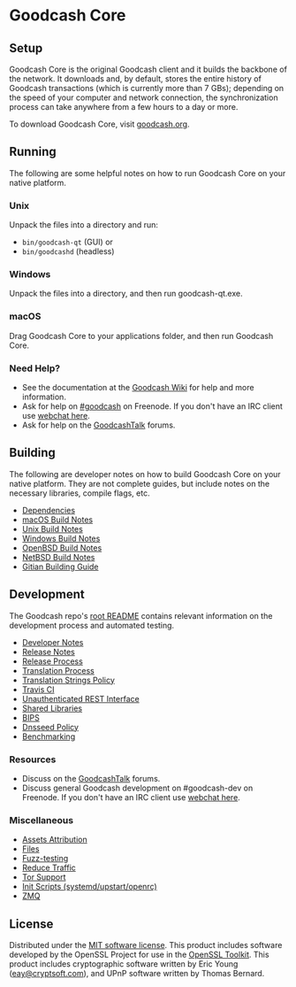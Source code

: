 Goodcash Core
=============

Setup
---------------------
Goodcash Core is the original Goodcash client and it builds the backbone of the network. It downloads and, by default, stores the entire history of Goodcash transactions (which is currently more than 7 GBs); depending on the speed of your computer and network connection, the synchronization process can take anywhere from a few hours to a day or more.

To download Goodcash Core, visit [goodcash.org](https://goodcash.org).

Running
---------------------
The following are some helpful notes on how to run Goodcash Core on your native platform.

### Unix

Unpack the files into a directory and run:

- `bin/goodcash-qt` (GUI) or
- `bin/goodcashd` (headless)

### Windows

Unpack the files into a directory, and then run goodcash-qt.exe.

### macOS

Drag Goodcash Core to your applications folder, and then run Goodcash Core.

### Need Help?

* See the documentation at the [Goodcash Wiki](https://goodcash.info/)
for help and more information.
* Ask for help on [#goodcash](http://webchat.freenode.net?channels=goodcash) on Freenode. If you don't have an IRC client use [webchat here](http://webchat.freenode.net?channels=goodcash).
* Ask for help on the [GoodcashTalk](https://goodcashtalk.io/) forums.

Building
---------------------
The following are developer notes on how to build Goodcash Core on your native platform. They are not complete guides, but include notes on the necessary libraries, compile flags, etc.

- [Dependencies](dependencies.md)
- [macOS Build Notes](build-osx.md)
- [Unix Build Notes](build-unix.md)
- [Windows Build Notes](build-windows.md)
- [OpenBSD Build Notes](build-openbsd.md)
- [NetBSD Build Notes](build-netbsd.md)
- [Gitian Building Guide](gitian-building.md)

Development
---------------------
The Goodcash repo's [root README](/README.md) contains relevant information on the development process and automated testing.

- [Developer Notes](developer-notes.md)
- [Release Notes](release-notes.md)
- [Release Process](release-process.md)
- [Translation Process](translation_process.md)
- [Translation Strings Policy](translation_strings_policy.md)
- [Travis CI](travis-ci.md)
- [Unauthenticated REST Interface](REST-interface.md)
- [Shared Libraries](shared-libraries.md)
- [BIPS](bips.md)
- [Dnsseed Policy](dnsseed-policy.md)
- [Benchmarking](benchmarking.md)

### Resources
* Discuss on the [GoodcashTalk](https://goodcashtalk.io/) forums.
* Discuss general Goodcash development on #goodcash-dev on Freenode. If you don't have an IRC client use [webchat here](http://webchat.freenode.net/?channels=goodcash-dev).

### Miscellaneous
- [Assets Attribution](assets-attribution.md)
- [Files](files.md)
- [Fuzz-testing](fuzzing.md)
- [Reduce Traffic](reduce-traffic.md)
- [Tor Support](tor.md)
- [Init Scripts (systemd/upstart/openrc)](init.md)
- [ZMQ](zmq.md)

License
---------------------
Distributed under the [MIT software license](/COPYING).
This product includes software developed by the OpenSSL Project for use in the [OpenSSL Toolkit](https://www.openssl.org/). This product includes
cryptographic software written by Eric Young ([eay@cryptsoft.com](mailto:eay@cryptsoft.com)), and UPnP software written by Thomas Bernard.
